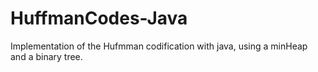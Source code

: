 # HuffmanCodes-Java
Implementation of the Hufmman codification with java, using a minHeap and a binary tree.
